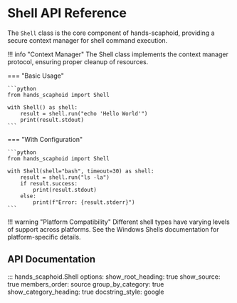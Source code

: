 # Shell API Reference

The `Shell` class is the core component of hands-scaphoid, providing a secure context manager for shell command execution.

!!! info "Context Manager"
    The Shell class implements the context manager protocol, ensuring proper cleanup of resources.

=== "Basic Usage"

    ```python
    from hands_scaphoid import Shell
    
    with Shell() as shell:
        result = shell.run("echo 'Hello World'")
        print(result.stdout)
    ```

=== "With Configuration"

    ```python
    from hands_scaphoid import Shell
    
    with Shell(shell="bash", timeout=30) as shell:
        result = shell.run("ls -la")
        if result.success:
            print(result.stdout)
        else:
            print(f"Error: {result.stderr}")
    ```

!!! warning "Platform Compatibility"
    Different shell types have varying levels of support across platforms. See the Windows Shells documentation for platform-specific details.

## API Documentation

::: hands_scaphoid.Shell
    options:
      show_root_heading: true
      show_source: true
      members_order: source
      group_by_category: true
      show_category_heading: true
      docstring_style: google
